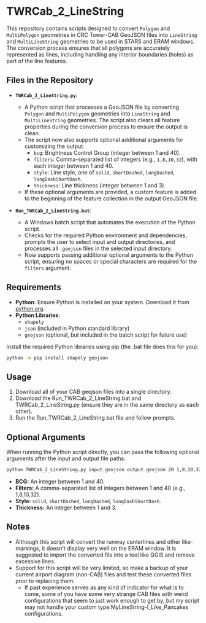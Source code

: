 # TWRCab_2_LineString

This repository contains scripts designed to convert `Polygon` and `MultiPolygon` geometries in CRC Tower-CAB GeoJSON files into `LineString` and `MultiLineString` geometries to be used in STARS and ERAM windows. The conversion process ensures that all polygons are accurately represented as lines, including handling any interior boundaries (holes) as part of the line features.

## Files in the Repository

- **`TWRCab_2_LineString.py`**:
  - A Python script that processes a GeoJSON file by converting `Polygon` and `MultiPolygon` geometries into `LineString` and `MultiLineString` geometries. The script also clears all feature properties during the conversion process to ensure the output is clean.
  - The script now also supports optional additional arguments for customizing the output:
    - `bcg`: Brightness Control Group (integer between 1 and 40).
    - `filters`: Comma-separated list of integers (e.g., `1,8,10,32`), with each integer between 1 and 40.
    - `style`: Line style, one of `solid`, `shortDashed`, `longDashed`, `longDashShortDash`.
    - `thickness`: Line thickness (integer between 1 and 3).
  - If these optional arguments are provided, a custom feature is added to the beginning of the feature collection in the output GeoJSON file.

- **`Run_TWRCab_2_LineString.bat`**:
  - A Windows batch script that automates the execution of the Python script.
  - Checks for the required Python environment and dependencies, prompts the user to select input and output directories, and processes all `.geojson` files in the selected input directory.
  - Now supports passing additional optional arguments to the Python script, ensuring no spaces or special characters are required for the `filters` argument.

## Requirements

- **Python**: Ensure Python is installed on your system. Download it from [python.org](https://www.python.org/downloads/).
- **Python Libraries**:
  - `shapely`
  - `json` (included in Python standard library)
  - `geojson` (optional, but included in the batch script for future use)

Install the required Python libraries using pip (the .bat file does this for you):

```bash
python -m pip install shapely geojson
```

## Usage

1. Download all of your CAB geojson files into a single directory.
2. Download the Run_TWRCab_2_LineString.bat and TWRCab_2_LineString.py (ensure they are in the same directory as each other).
3. Run the Run_TWRCab_2_LineString.bat file and follow prompts.

## Optional Arguments

When running the Python script directly, you can pass the following optional arguments after the input and output file paths:

```bash
python TWRCab_2_LineString.py input.geojson output.geojson 20 1,8,10,32 solid 2
```

- **BCG:** An integer between 1 and 40.
- **Filters:** A comma-separated list of integers between 1 and 40 (e.g., 1,8,10,32).
- **Style:** `solid`, `shortDashed`, `longDashed`, `longDashShortDash`.
- **Thickness:** An integer between 1 and 3.

## Notes

- Although this script will convert the runway centerlines and other like-markings, it doesn't display very well on the ERAM window. It is suggested to import the converted file into a tool like QGIS and remove excessive lines.
- Support for this script will be very limited, so make a backup of your current airport diagram (non-CAB) files and test these converted files prior to replacing them.
  - If past experience serves as any kind of indicator for what is to come, some of you have some very strange CAB files with weird configurations that seem to just work enough to get by, but my script may not handle your custom type:MyLineString-I_Like_Pancakes configurations.